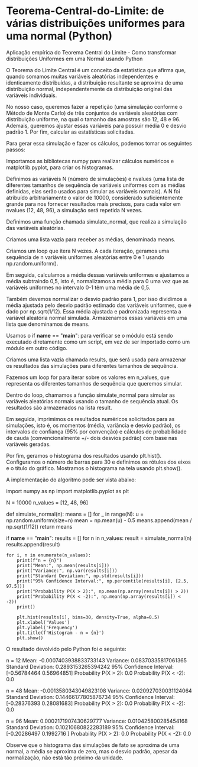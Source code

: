 # Teorema-Central-do-Limite: de várias distribuições uniformes para uma normal (Python)
Aplicação empírica do Teorema Central do Limite - Como transformar distribuições Uniformes em uma Normal usando Python

O Teorema do Limite Central é um conceito da estatística que afirma que, quando somamos muitas variáveis aleatórias independentes e identicamente distribuídas, a distribuição resultante se aproxima de uma distribuição normal, independentemente da distribuição original das variáveis individuais.

No nosso caso, queremos fazer a repetição (uma simulação conforme o Método de Monte Carlo) de três conjuntos de variáveis aleatórias com distribuição uniforme, na qual o tamanho das amostras são 12, 48 e 96. Ademais, queremos ajustar essas variáveis para possuir média 0 e desvio padrão 1. Por fim, calcular as estatísticas solicitadas.

Para gerar essa simulação e fazer os cálculos, podemos tomar os seguintes passos:

Importamos as bibliotecas numpy para realizar cálculos numéricos e matplotlib.pyplot, para criar os histogramas.

Definimos as variáveis N (número de simulações) e nvalues (uma lista de diferentes tamanhos de sequência de variáveis uniformes com as médias definidas, elas serão usados para simular as variáveis normais). A N foi atribuído arbitrariamente o valor de 10000, considerado suficientemente grande para nos fornecer resultados mais precisos, para cada valor em nvalues (12, 48, 96), a simulação será repetida N vezes.

Definimos uma função chamada simulate_normal, que realiza a simulação das variáveis aleatórias.

Criamos uma lista vazia para receber as médias, denominada means.

Criamos um loop que itera N vezes. A cada iteração, geramos uma sequência de n variáveis uniformes aleatórias entre 0 e 1 usando np.random.uniform().

Em seguida, calculamos a média dessas variáveis uniformes e ajustamos a média subtraindo 0,5, isto é, normalizamos a média para 0 uma vez que as variáveis uniformes no intervalo 0-1 têm uma média de 0,5.

Também devemos normalizar o desvio padrão para 1, por isso dividimos a média ajustada pelo desvio padrão estimado das variáveis uniformes, que é dado por np.sqrt(1/12). Essa média ajustada e padronizada representa a variável aleatória normal simulada. Armazenamos essas variáveis em uma lista que denominamos de means.

Usamos o if __name__ == "__main__": para verificar se o módulo está sendo executado diretamente como um script, em vez de ser importado como um módulo em outro código.

Criamos uma lista vazia chamada results, que será usada para armazenar os resultados das simulações para diferentes tamanhos de sequência.

Fazemos um loop for para iterar sobre os valores em n_values, que representa os diferentes tamanhos de sequência que queremos simular.

Dentro do loop, chamamos a função simulate_normal para simular as variáveis aleatórias normais usando o tamanho de sequência atual. Os resultados são armazenados na lista result.

Em seguida, imprimimos os resultados numéricos solicitados para as simulações, isto é, os momentos (média, variância e desvio padrão), os intervalos de confiança (95% por convenção) e cálculos de probabilidade de cauda (convencionalmente +/- dois desvios padrão) com base nas variáveis geradas.

Por fim, geramos o histograma dos resultados usando plt.hist(). Configuramos o número de barras para 30 e definimos os rótulos dos eixos e o título do gráfico. Mostramos o histograma na tela usando plt.show().

A implementação do algoritmo pode ser vista abaixo:


import numpy as np
import matplotlib.pyplot as plt

N = 10000
n_values = [12, 48, 96]

def simulate_normal(n):
    means = []
    for _ in range(N):
        u = np.random.uniform(size=n)
        mean = np.mean(u) - 0.5
        means.append(mean / np.sqrt(1/12))
    return means

if __name__ == "__main__":
    results = []
    for n in n_values:
        result = simulate_normal(n)
        results.append(result)
    
    for i, n in enumerate(n_values):
        print(f"n = {n}")
        print("Mean:", np.mean(results[i]))
        print("Variance:", np.var(results[i]))
        print("Standard Deviation:", np.std(results[i]))
        print("95% Confidence Interval:", np.percentile(results[i], [2.5, 97.5]))
        print("Probability P(X > 2):", np.mean(np.array(results[i]) > 2))
        print("Probability P(X < -2):", np.mean(np.array(results[i]) < -2))
        print()
    
        plt.hist(results[i], bins=30, density=True, alpha=0.5)
        plt.xlabel('Values')
        plt.ylabel('Frequency')
        plt.title(f'Histogram - n = {n}')
        plt.show()

O resultado devolvido pelo Python foi o seguinte:


n = 12
Mean: -0.0007403938833733143
Variance: 0.08370335817061365
Standard Deviation: 0.2893153265394242
95% Confidence Interval: [-0.56784464 0.56964851]
Probability P(X > 2): 0.0
Probability P(X < -2): 0.0


n = 48
Mean: -0.0013580343049823108
Variance: 0.020927030031124064
Standard Deviation: 0.14466177805876734
95% Confidence Interval: [-0.28376393 0.28081683]
Probability P(X > 2): 0.0
Probability P(X < -2): 0.0


n = 96
Mean: 0.0002171907430629777
Variance: 0.010425800285454168
Standard Deviation: 0.10210680822283189
95% Confidence Interval: [-0.20286497 0.1992716 ]
Probability P(X > 2): 0.0
Probability P(X < -2): 0.0

Observe que o histograma das simulações de fato se aproxima de uma normal, a média se aproxima de zero, mas o desvio padrão, apesar da normalização, não está tão próximo da unidade.
